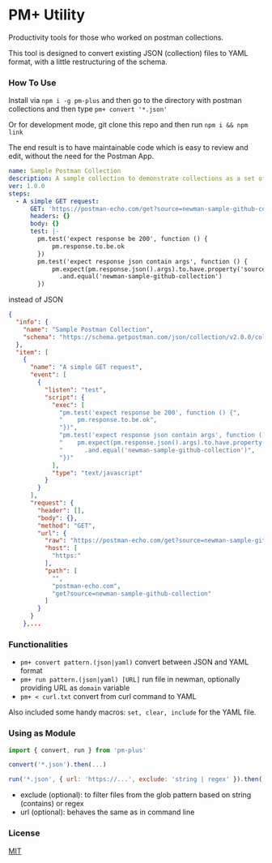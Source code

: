# PM+ Utility

Productivity tools for those who worked on postman collections.

This tool is designed to convert existing JSON (collection) files to YAML format, with a little restructuring of the schema.

### How To Use

Install via `npm i -g pm-plus` and then go to the directory with postman collections and then type `pm+ convert '*.json'`

Or for development mode, git clone this repo and then run `npm i && npm link`

The end result is to have maintainable code which is easy to review and edit, without the need for the Postman App.

```yaml
name: Sample Postman Collection
description: A sample collection to demonstrate collections as a set of related requests
ver: 1.0.0
steps:
  - A simple GET request:
      GET: 'https://postman-echo.com/get?source=newman-sample-github-collection'
      headers: {}
      body: {}
      test: |-
        pm.test('expect response be 200', function () {
            pm.response.to.be.ok
        })
        pm.test('expect response json contain args', function () {
            pm.expect(pm.response.json().args).to.have.property('source')
              .and.equal('newman-sample-github-collection')
        })
```

instead of JSON

```json
{
  "info": {
    "name": "Sample Postman Collection",
    "schema": "https://schema.getpostman.com/json/collection/v2.0.0/collection.json"
  },
  "item": [
    {
      "name": "A simple GET request",
      "event": [
        {
          "listen": "test",
          "script": {
            "exec": [
              "pm.test('expect response be 200', function () {",
              "    pm.response.to.be.ok",
              "})",
              "pm.test('expect response json contain args', function () {",
              "    pm.expect(pm.response.json().args).to.have.property('source')",
              "      .and.equal('newman-sample-github-collection')",
              "})"
            ],
            "type": "text/javascript"
          }
        }
      ],
      "request": {
        "header": [],
        "body": {},
        "method": "GET",
        "url": {
          "raw": "https://postman-echo.com/get?source=newman-sample-github-collection",
          "host": [
            "https:"
          ],
          "path": [
            "",
            "postman-echo.com",
            "get?source=newman-sample-github-collection"
          ]
        }
      }
    },...
```

### Functionalities

- `pm+ convert pattern.(json|yaml)` convert between JSON and YAML format
- `pm+ run pattern.(json|yaml) [URL]` run file in newman, optionally providing URL as `domain` variable
- `pm+ < curl.txt` convert from curl command to YAML

Also included some handy macros: `set, clear, include` for the YAML file.


### Using as Module

```js
import { convert, run } from 'pm-plus'

convert('*.json').then(...)

run('*.json', { url: 'https://...', exclude: 'string | regex' }).then(...)
```

- exclude (optional): to filter files from the glob pattern based on string (contains) or regex
- url (optional): behaves the same as in command line

### License

[MIT](LICENSE)
